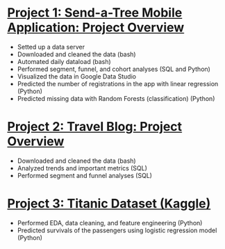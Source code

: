 # [Project 1: Send-a-Tree Mobile Application: Project Overview](https://github.com/yeegorski/send-a-tree)
* Setted up a data server
* Downloaded and cleaned the data (bash)
* Automated daily dataload (bash)
* Performed segment, funnel, and cohort analyses (SQL and Python)
* Visualized the data in Google Data Studio
* Predicted the number of registrations in the app with linear regression (Python)
* Predicted missing data with Random Forests (classification) (Python)


# [Project 2: Travel Blog: Project Overview](https://github.com/yeegorski/dilans-travel-guide)
* Downloaded and cleaned the data (bash)
* Analyzed trends and important metrics (SQL)
* Performed segment and funnel analyses (SQL)


# [Project 3: Titanic Dataset (Kaggle)](https://github.com/yeegorski/titanic_logistic)
* Performed EDA, data cleaning, and feature engineering (Python)
* Predicted survivals of the passengers using logistic regression model (Python)


